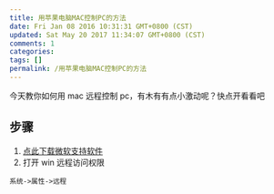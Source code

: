 ```yaml
---
title: 用苹果电脑MAC控制PC的方法
date: Fri Jan 08 2016 10:31:31 GMT+0800 (CST)
updated: Sat May 20 2017 11:34:07 GMT+0800 (CST)
comments: 1
categories:
tags: []
permalink: /用苹果电脑MAC控制PC的方法
---
```


今天教你如何用 mac 远程控制 pc，有木有有点小激动呢？快点开看看吧

<!-- more -->

## 步骤

1. [点此下载微软支持软件](https://www.microsoft.com/zh-CN/download/confirmation.aspx?id=18140)
2. 打开 win 远程访问权限

```
系统->属性->远程
```
